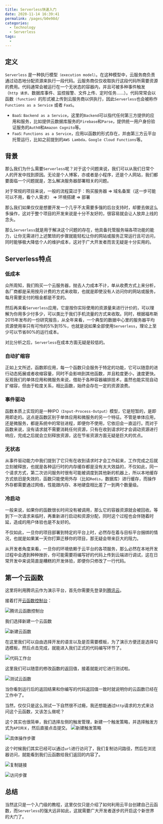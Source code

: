 ```yaml
---
title: Serverless快速入门
date: 2020-11-14 16:39:41
permalink: /pages/b0e98d/
categories:
  - technology
  - Serverless
tags:
  -
---
```


## 定义

`Serverless` 是一种执行模型`（execution model）`。在这种模型中，云服务商负责通过动态地分配资源来执行一段代码。云服务商仅仅收取执行这段代码所需要资源的费用。代码通常会被运行在一个无状态的容器内，并且可被多种事件触发（`http 请求`、数据库事件、监控报警、文件上传、定时任务……）。代码常常会以函数`（function）`的形式被上传到云服务商以供执行，因此`Serverless`也会被称作`Functions as a Service` 或者 `FaaS`。

- `BaaS`: `Backend as a Service`，这里的`Backend`可以指代任何第三方提供的应用和服务，比如提供云数据库服务的`Firebase`和`Parse`，提供统一用户身份验证服务的`Auth0`和`Amazon Cognito`等。
- `FaaS`: `Functions as a Service`，应用以函数的形式存在，并由第三方云平台托管运行，比如之前提到的`AWS Lambda，Google Cloud Functions`等。

## 背景

那么我们为什么需要`Serverless`呢？对于这个问题来说，我们可以从我们日常个人的开发中找到原因。无论是个人博客，亦或者是小程序，还是个人网站，我们都要面临一个问题就是，怎么解决服务器部署相关的问题。

对于常规的项目来说，一般的流程莫过于：购买服务器 => 域名备案（这一步可能可以不用，看个人需求） => 环境搭建 => 部署

那么我们如果仅仅是想要开发一个几乎不太需要多强的后台支持时，却要去做这么多操作，这对于整个项目的开发来说是十分不友好的，很容易就会让人放弃上线的念头。

那么`Serverless`就是用于解决这个问题的存在，他具备托管服务端各项功能的能力，让你无需进行上述繁琐的步骤就能轻松让你的网站或服务正常运行且可访问，同时能够极大降低个人的维护成本，这对于广大开发者而言无疑是十分实用的。

## Serverless特点

### 低成本

众所周知，我们购买一个云服务器，抛去人力成本不计，单从收费方式上来分析，各厂商都是采用按月计费的方式来收取，也就是即使没有人访问你的网站或服务，每月需要支付的租金都是不变的。

然后再来看`Serverless`应用，它是按你实际使用的资源量来进行计价的，可以理解为你用多少付多少，可以类比于我们手机流量的方式来收取。同时，根据福布斯2015年发布的一份研究报告，从全年来看，一个典型的数据中心里的服务器平均资源使用率只有可怜的5%到15%，也就是说如果全部使用`Serverless`，理论上至少可以节省80%的运行成本。

对比分析之后，`Serverless`在成本方面无疑是较低的。

### 自动扩缩容

正如上文所述，函数即应用，每一个函数只会服务于特定的功能，它可以随意的进行动态拓展或者收缩容量，同时不会影响到其他函数，并且粒度更小，速度更快。反观我们的单体应用和微服务来说，借助于各种容器编排技术，虽然也能实现自动扩缩容，但由于粒度关系，相比函数，始终会存在一定的资源浪费。

### 事件驱动

函数本质上实现的是一种IPO`（Input-Process-Output）`模型，它是短暂的，是即用即走的。这点是函数区别于单体应用和微服务的另一个特征。不管是单体应用，还是微服务，都是系统中的常驻进程，即便你不使用，它依旧会一直运行。而对于函数来说，没有请求就不需要消耗任何资源，只有在收到请求时才会调动资源进行响应，完成之后就会立刻释放资源，这在节省资源方面无疑是巨大的优点。

### 无状态

从事件驱动能力中我们提到了它只有在收到请求时才会工作起来，工作完成之后就立刻被释放，也就是各种运行时的内存缓存都是没有太大效益的，不仅如此，同一个请求方式，第二次访问服务时很有可能被调度到其他新的机器上，所以本地缓存方式依旧是失效的，函数只能使用外存（比如`Redis`，数据库）进行缓存，而操作外存都需要通过网络，性能跟内存、本地硬盘相比差了一到两个数量级。

### 冷启动

一般来说，如果你的函数很长时间没有被调用，那么它的容器资源就会被回收。等到下一次请求来临时，再重新进行启动和资源分配，同时这个过程也会伴随着时延，造成的用户体验也是不友好的。

不仅如此，一旦你的项目部署到特定的平台上时，必然存在着与目标平台捆绑的情况，也就是如果某一天你打算迁移你的项目，那无疑会带来巨大的阻力。

从开发者角度来看，一旦你的环境依赖于云平台的各项服务，那么必然在本地开发过程中会遇到种种挫折，你可能需要将编写好的代码上传到云端进行调试，这在日常开发中来说简直是糟糕的开发体验，即便你只修改了一行代码。

## 第一个云函数

这里将利用腾讯云作为演示平台，首先你需要先登录到[腾讯云](https://cloud.tencent.com/)。

接着打开[云函数控制台](https://console.cloud.tencent.com/scf/list)：

![腾讯云函数控制台](https://s3.ax1x.com/2020/11/14/DP8GUP.png)

我们选择新建一个云函数

![新建云函数](https://s3.ax1x.com/2020/11/14/DP8rEq.png)

在这里我们可以自由选择开发的语言以及是否需要模板，为了演示方便还是选择勾选模板，然后点击完成，就能进入我们正式的代码编写环节了。

![代码工作台](https://s3.ax1x.com/2020/11/14/DP8hr9.png)

这里我们可以随意的修改函数的返回值，接着就能对它进行测试啦。

![测试云函数](https://s3.ax1x.com/2020/11/14/DP8jrd.png)

当你看到运行后的返回结果和你编写的代码返回值一致时就说明你的云函数已经在工作中了。

当然，仅仅只是这么测试一下自然很不过瘾，我还想能通过`http`请求的方式来访问这个云函数，又该怎么做呢？

这个其实也很简单，我们选择左侧的触发管理，新建一个触发策略，并选择触发方式为`API网关`，然后直接点击提交。
![新建触发策略](https://s3.ax1x.com/2020/11/14/DPGeZn.png)

![具体操作步骤](https://s3.ax1x.com/2020/11/14/DPGtd1.png)

这个时候我们其实已经可以通过`url`进行访问了，我们复制访问路径，然后在浏览器访问，就能看到我们云函数给我们返回的内容了。

![复制链接](https://s3.ax1x.com/2020/11/14/DPJCwR.png)

![访问步骤](https://s3.ax1x.com/2020/11/14/DPGboq.png)

## 总结

当然这只是一个入门级的教程，这里仅仅只是介绍了如何利用云平台创建自己云函数，而`Serverless`的强大远非如此，这就需要广大开发者逐步的开启这个新世界的大门了。